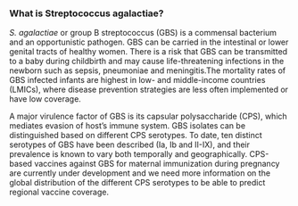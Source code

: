 ### What is Streptococcus agalactiae?

*S. agalactiae* or group B streptococcus (GBS) is a commensal bacterium and an opportunistic pathogen. GBS can be carried in the intestinal or lower genital tracts of healthy women. There is a risk that GBS can be transmitted to a baby during childbirth and may cause life-threatening infections in the newborn such as sepsis, pneumoniae and meningitis.The mortality rates of GBS infected infants are highest in low- and middle-income countries (LMICs), where disease prevention strategies are less often implemented or have low coverage.

A major virulence factor of GBS is its capsular polysaccharide (CPS), which mediates evasion of host’s immune system. GBS isolates can be distinguished based on different CPS serotypes. To date, ten distinct serotypes of GBS have been described (Ia, Ib and II-IX), and their prevalence is known to vary both temporally and geographically. CPS-based vaccines against GBS for maternal immunization during pregnancy are currently under development and we need more information on the global distribution of the different CPS serotypes to be able to predict regional vaccine coverage.
